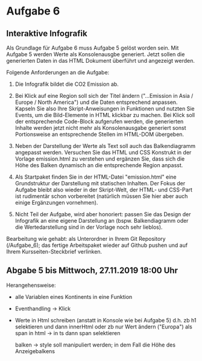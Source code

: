 # Aufgabe 6
## Interaktive Infografik

Als Grundlage für Aufgabe 6 muss Aufgabe 5 gelöst worden sein.
Mit Aufgabe 5 werden Werte als Konsolenausgbe generiert. Jetzt sollen die generierten Daten in das HTML Dokument überführt und angezeigt werden.

Folgende Anforderungen an die Aufgabe:

1. Die Infografik bildet die CO2 Emission ab.

2. Bei Klick auf eine Region soll sich der Titel ändern ("...Emission in Asia / Europe / North America") und die Daten entsprechend anpassen. Kapseln Sie also Ihre Skript-Anweisungen in Funktionen und nutzten Sie Events, um die Bild-Elemente in HTML klickbar zu machen. Bei Klick soll der entsprechende Code-Block aufgerufen werden, die generierten Inhalte werden jetzt nicht mehr als Konsolenausgabe generiert sonst Portionsweise an entsprechende Stellen im HTML-DOM übergeben.

3. Neben der Darstellung der Werte als Text soll auch das Balkendiagramm angepasst werden. Versuchen Sie das HTML und CSS Konstrukt in der Vorlage emission.html zu verstehen und ergänzen Sie, dass sich die Höhe des Balken dynamisch an die entsprechende Region anpasst.

4. Als Startpaket finden Sie in der HTML-Datei "emission.html" eine Grundstruktur der Darstellung mit statischen Inhalten. Der Fokus der Aufgabe bleibt also wieder in der Skript-Welt, der HTML- und CSS-Part ist rudimentär schon vorbereitet (natürlich müssen Sie hier aber auch einige Ergänzungen vornehmen).

5. Nicht Teil der Aufgabe, wird aber honoriert: passen Sie das Design der Infografik an eine eigene Darstellung an (bspw. Balkendiagramm oder die Wertedarstellung sind in der Vorlage noch sehr lieblos).

Bearbeitung wie gehabt: als Unterordner in Ihrem Git Repository (/Aufgabe_6); das fertige Arbeitspaket wieder auf Github pushen und auf Ihrem Kursseiten-Steckbrief verlinken.


## Abgabe 5 bis Mittwoch, 27.11.2019 18:00 Uhr

Herangehensweise:
- alle Variablen eines Kontinents in eine Funktion
- Eventhandling -> Klick 
- Werte in Html schreiben (anstatt in Konsole wie bei Aufgabe 5)
    d.h. zb h1 selektieren und dann innerHtml
    oder zb nur Wert ändern ("Europa") als span in html -> in ts dann span selektieren 

    balken -> style soll manipuliert werden; in dem Fall die Höhe des Anzeigebalkens
    
